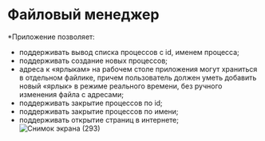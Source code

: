 # Файловый менеджер
*Приложение позволяет:
- поддерживать вывод списка процессов с id, именем процесса;
- поддерживать создание новых процессов;
- адреса к «ярлыкам» на рабочем столе приложения могут храниться
в отдельном файлике, причем пользователь должен уметь добавить новый
«ярлык» в режиме реального времени, без ручного изменения файла с адресами;
- поддерживать закрытие процессов по id;
- поддерживать закрытие процессов по имени;
- поддерживать открытие страниц в интернете;
![Снимок экрана (293)](https://user-images.githubusercontent.com/115162334/208304340-9f84475e-2696-4177-b2da-0950f6d45aa0.png)
